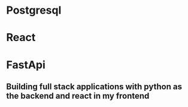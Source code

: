 # Postgresql
# React 
# FastApi

## Building full stack applications with python as the backend and react in my frontend
